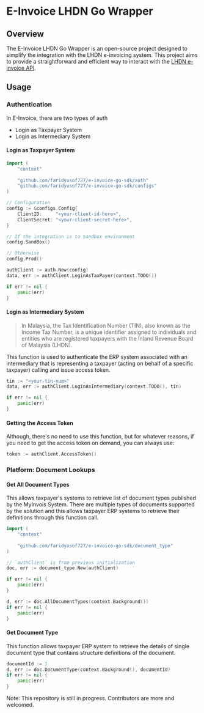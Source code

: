 # E-Invoice LHDN Go Wrapper

## Overview

The E-Invoice LHDN Go Wrapper is an open-source project designed to simplify the integration with the LHDN e-invoicing system. This project aims to provide a straightforward and efficient way to interact with the [LHDN e-invoice API](https://sdk.myinvois.hasil.gov.my/api/).

## Usage

### Authentication

In E-Invoice, there are two types of auth

* Login as Taxpayer System
* Login as Intermediary System

#### Login as Taxpayer System

```go
import (
    "context"
    
    "github.com/faridyusof727/e-invoice-go-sdk/auth"
    "github.com/faridyusof727/e-invoice-go-sdk/configs"
)

// Configuration 
config := &configs.Config{
    ClientID:     "<your-client-id-here>",
    ClientSecret: "<your-client-secret-here>",
}

// If the integration is to Sandbox environment
config.SandBox()

// Otherwise
config.Prod()

authClient := auth.New(config)
data, err := authClient.LoginAsTaxPayer(context.TODO())

if err != nil {
    panic(err)
}
```

#### Login as Intermediary System

> In Malaysia, the Tax Identification Number (TIN), also known as the Income Tax Number, is a unique identifier assigned to individuals and entities who are registered taxpayers with the Inland Revenue Board of Malaysia (LHDN).

This function is used to authenticate the ERP system associated with an intermediary that is representing a taxpayer (acting on behalf of a specific taxpayer) calling and issue access token.

```go
tin := "<your-tin-num>"
data, err := authClient.LoginAsIntermediary(context.TODO(), tin)

if err != nil {
    panic(err)
}
```

#### Getting the Access Token

Although, there's no need to use this function, but for whatever reasons, if you need to get the access token on demand, you can always use:

```go
token := authClient.AccessToken()
```

### Platform: Document Lookups

#### Get All Document Types

This allows taxpayer's systems to retrieve list of document types published by the MyInvois System. There are multiple types of documents supported by the solution and this allows taxpayer ERP systems to retrieve their definitions through this function call.

```go
import (
    "context"
    
    "github.com/faridyusof727/e-invoice-go-sdk/document_type"
)

// `authClient` is from previous initialization
doc, err := document_type.New(authClient)

if err != nil {
    panic(err)
}

d, err := doc.AllDocumentTypes(context.Background())
if err != nil {
    panic(err)
}
```

#### Get Document Type

This function allows taxpayer ERP system to retrieve the details of single document type that contains structure definitions of the document.

```go
documentId := 1
d, err := doc.DocumentType(context.Background(), documentId)
if err != nil {
    panic(err)
}
```

Note: This repository is still in progress. Contributors are more and welcomed.
